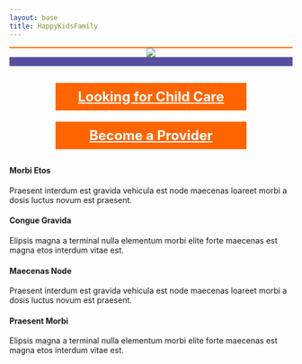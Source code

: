 ```yaml
---
layout: base
title: HappyKidsFamily
---
```


<div style="text-align:center">
	<div style="height: 2px; background: #fe6500; width: 100%;"></div>
	<img src="{{ site.baseurl }}/slider.png" />
	<div style="height: 1rem; background: #56509f; width: 100%;"></div>
	<div style="width: 100%; padding-top: 20px;">
		<a href="{{site.baseurl}}/index" style="font-size: 1.5rem; font-weight: bold; display: inline-block; color: #fff; background: #fe6500; width: 20rem; padding: 10px; margin: 10px">Looking for Child Care</a>
		<a href="{{site.baseurl}}/index" style="font-size: 1.5rem; font-weight: bold; display: inline-block; color: #fff; background: #fe6500; width: 20rem; padding: 10px; margin: 10px">Become a Provider</a>
	</div>
</div>
<div class="home-block">

<div class="entry-wrap">
		<div class="entry-content">
			<div class="entry-container">
							<div class="entry-row">
								<div class="entry-cell entry-col-md-3">
									<i class="entry-cell-icon fa fa-fw fa-trophy"></i>
									<div class="entry-cell-text">
										<h4>Morbi Etos</h4>
										<p>Praesent interdum est gravida vehicula est node maecenas loareet morbi a dosis luctus novum est praesent.</p>
									</div>
								</div>
								<div class="entry-cell entry-col-md-3">
									<i class="entry-cell-icon fa fa-fw fa-hourglass-half"></i>
									<div class="entry-cell-text">
										<h4>Congue Gravida</h4>
										<p>Elipsis magna a terminal nulla elementum morbi elite forte maecenas est magna etos interdum vitae est.</p>
									</div>
								</div>
							</div>
							<div class="entry-row">
								<div class="entry-cell entry-col-md-3">
									<i class="entry-cell-icon fa fa-fw fa-cubes"></i>
									<div class="entry-cell-text">
										<h4>Maecenas Node</h4>
										<p>Praesent interdum est gravida vehicula est node maecenas loareet morbi a dosis luctus novum est praesent.</p>
									</div>
								</div>
								<div class="entry-cell entry-col-md-3">
									<i class="entry-cell-icon fa fa-fw fa-tablet"></i>
									<div class="entry-cell-text">
										<h4>Praesent Morbi</h4>
										<p>Elipsis magna a terminal nulla elementum morbi elite forte maecenas est magna etos interdum vitae est.</p>
									</div>
								</div>
							</div>
						</div>	
					</div>
			</div>	
	
</div>

